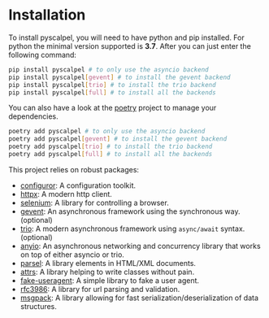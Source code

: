 # Installation

To install pyscalpel, you will need to have python and pip installed. For python the minimal version supported is **3.7**.
After you can just enter the following command:

```bash
pip install pyscalpel # to only use the asyncio backend
pip install pyscalpel[gevent] # to install the gevent backend
pip install pyscalpel[trio] # to install the trio backend
pip install pyscalpel[full] # to install all the backends
```

You can also have a look at the [poetry](https://python-poetry.org/docs/) project to manage your dependencies.

```bash
poetry add pyscalpel # to only use the asyncio backend
poetry add pyscalpel[gevent] # to install the gevent backend
poetry add pyscalpel[trio] # to install the trio backend
poetry add pyscalpel[full] # to install all the backends
```

This project relies on robust packages:

- [configuror](https://configuror.readthedocs.io/en/latest/): A configuration toolkit.
- [httpx](https://www.python-httpx.org/): A modern http client.
- [selenium](https://pypi.org/project/selenium/): A library for controlling a browser.
- [gevent](http://www.gevent.org/): An asynchronous framework using the synchronous way. (optional)
- [trio](https://trio.readthedocs.io/en/stable/): A modern asynchronous framework using `async/await` syntax. (optional)
- [anyio](https://anyio.readthedocs.io/): An asynchronous networking and concurrency library that works on top of
either asyncio or trio.
- [parsel](https://parsel.readthedocs.io/): A library elements in HTML/XML documents.
- [attrs](https://www.attrs.org/en/stable/): A library helping to write classes without pain.
- [fake-useragent](https://pypi.org/project/fake-useragent/): A simple library to fake a user agent.
- [rfc3986](https://rfc3986.readthedocs.io/en/latest/): A library for url parsing and validation.
- [msgpack](https://pypi.org/project/msgpack/): A library allowing for fast serialization/deserialization of data
structures.
